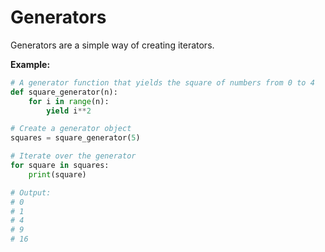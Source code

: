 # Generators

Generators are a simple way of creating iterators.

**Example:**

```python
# A generator function that yields the square of numbers from 0 to 4
def square_generator(n):
    for i in range(n):
        yield i**2

# Create a generator object
squares = square_generator(5)

# Iterate over the generator
for square in squares:
    print(square)

# Output:
# 0
# 1
# 4
# 9
# 16
```
